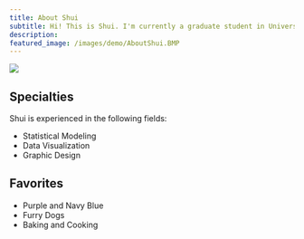 ```yaml
---
title: About Shui
subtitle: Hi! This is Shui. I'm currently a graduate student in University of Southern California, pursuing a Master degree in Business Analytics. With solid background of mathematics and statistics, I also have a great passion for art and design.
description: 
featured_image: /images/demo/AboutShui.BMP
---
```


![](/images/demo/AboutShui.BMP)

## Specialties

Shui is experienced in the following fields:

* Statistical Modeling
* Data Visualization
* Graphic Design

## Favorites
* Purple and Navy Blue
* Furry Dogs
* Baking and Cooking
